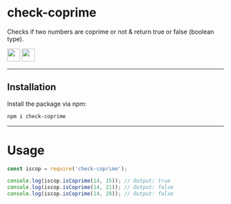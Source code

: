 # check-coprime

Checks if two numbers are coprime or not & return true or false (boolean type).


<code><img height="30" src="https://img.shields.io/badge/NPM-111111?style=for-the-badge&logo=npm&logoColor=#c63635"></code>  <code><img height="30" src="https://img.shields.io/badge/JavaScript-111111?style=for-the-badge&logo=javascript&logoColor=F7DF1E"></code>

---

## Installation
Install the package via npm:

```sh
npm i check-coprime
```
---

# Usage

```js
const iscop = require('check-coprime');

console.log(iscop.isCoprime(14, 15)); // Output: true
console.log(iscop.isCoprime(14, 21)); // Output: false
console.log(iscop.isCoprime(14, 28)); // Output: false
```